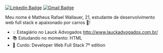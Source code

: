 [![Linkedin Badge](https://img.shields.io/badge/-LinkedIn-blue?style=for-the-badge&logo=Linkedin&logoColor=white&link=https://www.linkedin.com/in/matheus-wallauer-488b15196/)](https://www.linkedin.com/in/matheus-wallauer-488b15196/)
[![Gmail Badge](https://img.shields.io/badge/-Gmail-c14438?style=for-the-badge&logo=Gmail&logoColor=white&link=mailto:mrafaelwallauer@gmail.com)](mailto:mrafaelwallauer@gmail.com)

Meu nome é Matheus Rafael Wallauer, 21, estudante de desenvolvimento web full stack e apaixonado por carros :red_car:!

- :bulb: Estagiário no Lauck Advogados http://www.lauckadvogados.com.br/
- :books: Estudando no momento: HTML
- :rocket: Curdo: Developer Web Full Stack 7º edition
